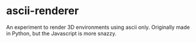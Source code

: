 ascii-renderer
==============

An experiment to render 3D environments using ascii only.
Originally made in Python, but the Javascript is more snazzy.